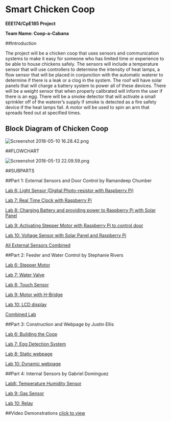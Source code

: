 # Smart Chicken Coop

**EEE174/CpE185 Project** 

**Team Name: Coop-a-Cabana**   
                      

##Introduction

The project will be a chicken coop that uses sensors and communication systems to make it
easy for someone who has limited time or experience to be able to house chickens safely. The
sensors will include a temperature sensor that will use controllers to determine the intensity of
heat lamps, a flow sensor that will be placed in conjunction with the automatic waterer to
determine if there is a leak or a clog in the system. The roof will have solar panels that will
charge a battery system to power all of these devices. There will be a weight sensor that when
properly calibrated will inform the user if there is an egg. There will be a smoke detector that will
activate a small sprinkler off of the waterer’s supply if smoke is detected as a fire safety device if
the heat lamps fail. A motor will be used to spin an arm that spreads feed out at specified times.

## Block Diagram of Chicken Coop

![Screenshot 2018-05-10 16.28.42.png](https://bitbucket.org/repo/BgdaKR7/images/2546654572-Screenshot%202018-05-10%2016.28.42.png)

##FLOWCHART

![Screenshot 2018-05-13 22.09.59.png](https://bitbucket.org/repo/BgdaKR7/images/2035040752-Screenshot%202018-05-13%2022.09.59.png)

##SUBPARTS

##Part 1: External Sensors and Door Control by Ramandeep Chumber

[Lab 6: Light Sensor (Digital Photo-resistor with Raspberry Pi)](https://bitbucket.org/coopacabana/project/wiki/Lab%206:%20Light%20Sensor)

[Lab 7: Real Time Clock with Raspberry Pi](https://bitbucket.org/coopacabana/project/wiki/Lab7:%20RTC%20with%20Raspberry%20Pi)

[Lab 8: Charging Battery and providing power to Raspberry Pi with Solar Panel](https://bitbucket.org/coopacabana/project/wiki/Lab%208:%20Solar%20Panel%20and%20Pi)

[Lab 9: Activating Stepper Motor with Raspberry Pi to control door](https://bitbucket.org/coopacabana/project/wiki/Lab%209:%20Stepper%20Motor)

[Lab 10: Voltage Sensor with Solar Panel and Raspberry Pi](https://bitbucket.org/coopacabana/project/wiki/Lab%2010:%20Voltage%20sensor)

[All External Sensors Combined](https://bitbucket.org/coopacabana/project/wiki/All%20External%20sensors%20combined)

##Part 2: Feeder and Water Control by Stephanie Rivers

[Lab 6: Stepper Motor](https://bitbucket.org/coopacabana/project/wiki/Stephanie%20Lab%206)

[Lab 7: Water Valve](https://bitbucket.org/coopacabana/project/wiki/Stephanie%20lab%207)

[Lab 8: Touch Sensor](https://bitbucket.org/coopacabana/project/wiki/Stephanie%20lab%208)

[Lab 9: Motor with H-Bridge](https://bitbucket.org/coopacabana/project/wiki/Stephanie%20lab%209)

[Lab 10: LCD display](https://bitbucket.org/coopacabana/project/wiki/Stephanie%20lab%2010)

[Combined Lab](https://bitbucket.org/coopacabana/project/wiki/Stephanie%20combined%20lab)

##Part 3: Construction and Webpage by Justin Ellis

[Lab 6: Building the Coop](https://bitbucket.org/coopacabana/project/wiki/Lab%206:%20Construction%20of%20Coop)

[Lab 7: Egg Detection System](https://bitbucket.org/coopacabana/project/wiki/Lab%207:%20Egg%20Detection%20System)

[Lab 8: Static webpage](https://bitbucket.org/coopacabana/project/wiki/Lab%208:%20Static%20Webpage)

[Lab 10: Dynamic webpage](https://bitbucket.org/coopacabana/project/wiki/Lab%2010%20Dynamic%20Web%20page)


##Part 4: Internal Sensors by Gabriel Dominguez

[Lab8: Temperature Humidity Sensor](https://bitbucket.org/coopacabana/project/wiki/Lab%208:%20Temperature/Humidity%20Sensor)

[Lab 9: Gas Sensor](https://bitbucket.org/coopacabana/project/wiki/Lab%209:%20Gas%20Sensor)

[Lab 10: Relay](https://bitbucket.org/coopacabana/project/wiki/Lab%2010:%20Relay)



##Video Demonstrations [click to view](https://youtu.be/nDml8yVoEi4)